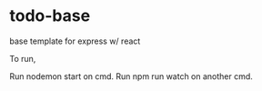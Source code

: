 # todo-base
base template for express w/ react 

To run,

Run nodemon start on cmd.
Run npm run watch on another cmd.
